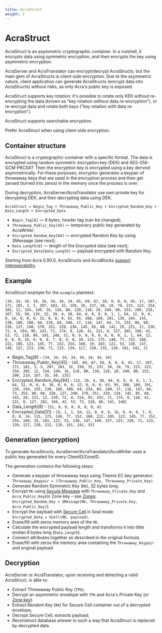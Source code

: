 ```yaml
---
title: AcraStruct
weight: 3
---
```


# AcraStruct

AcraStruct is an asymmetric cryptographic container. In a nutshell, it encrypts data using symmetric encryption, and then encrypts the key using asymmetric encryption. 

AcraServer and AcraTranslator can encrypt/decrypt AcraStructs, but the main gem of AcraStructs is client-side encryption. Due to the asymmetric nature, client application can generate AcraStructs (encrypt data into AcraStructs) without risks, as only Acra's public key is exposed.

AcraStruct supports key rotation: it's possible to rotate only KEK without re-encrypting the data (known as "key rotation without data re-encryption"), or re-encrypt data and rotate both keys ("key rotation with data re-encryption").

AcraStruct supports searchable encryption.

Prefer AcraStruct when using client-side encryption.

## Container structure

AcraStruct is a cryptographic container with a specific format. The data is encrypted using random symmetric encryption key (DEK) and AES-256-GCM-PKCS#7. Then the encryption key is encrypted using a key derived asymmetrically. For these purposes, encryptor generates a keypair of throwaway keys that are used in the encryption process and then get zeroed (turned into zeros) in the memory once the process is over.

During decryption, AcraServer/AcraTranslator use own private key for decrypting DEK, and then decrypting data using DEK.

```AcraStruct = Begin_Tag + Throwaway_Public_Key + Encrypted_Random_Key + Data_Length + Encrypted_Data```

- `Begin_Tag[8]` — 8 bytes, header tag (can be changed);
- `Throwaway_Public_Key[45]` — temporary public key generated by AcraWriter;
- `Encrypted_Random_Key[84]` — encrypted Random Key by using SMessage (see next);
- `Data_Length[8]` — length of the Encrypted data (see next);
- `Encrypted_Data[Data_Length]` — payload encrypted with Random Key.

Starting from Acra 0.90.0, AcraStructs and AcraBlocks [support interoperability](/acra/acra-in-depth/data-structures/interoperability/).


## Example

AcraStruct example for the `example` plaintext:

`[34, 34, 34, 34, 34, 34, 34, 34, 85, 69, 67, 50, 0, 0, 0, 45, 17, 107, 171, 101, 3, 5, 207, 103, 32, 150, 35, 237, 58, 19, 79, 215, 123, 254, 205, 12, 154, 149, 16, 116, 80, 130, 110, 20, 249, 80, 253, 209, 219, 167, 55, 50, 135, 32, 39, 4, 38, 84, 0, 0, 0, 0, 1, 1, 64, 12, 0, 0, 0, 16, 0, 0, 0, 32, 0, 0, 0, 63, 95, 208, 109, 191, 139, 244, 155, 230, 168, 180, 64, 234, 84, 240, 17, 116, 147, 64, 73, 253, 86, 60, 226, 127, 240, 170, 251, 229, 234, 145, 85, 88, 142, 29, 221, 12, 230, 72, 4, 254, 95, 243, 71, 174, 9, 126, 41, 221, 0, 127, 202, 160, 42, 53, 72, 218, 86, 141, 248, 51, 0, 0, 0, 0, 0, 0, 0, 0, 1, 1, 64, 12, 0, 0, 0, 16, 0, 0, 0, 7, 0, 0, 0, 34, 115, 175, 148, 77, 152, 188, 222, 105, 123, 145, 77, 152, 254, 160, 19, 183, 122, 53, 138, 147, 149, 157, 223, 238, 71, 133, 139, 117, 210, 232, 110, 181, 241, 3]`

* Begin_Tag[8] - `[34, 34, 34, 34, 34, 34, 34, 34]`
* Throwaway_Public_Key[45] - `[85, 69, 67, 50, 0, 0, 0, 45, 17, 107, 171, 101, 3, 5, 207, 103, 32, 150, 35, 237, 58, 19, 79, 215, 123, 254, 205, 12, 154, 149, 16, 116, 80, 130, 110, 20, 249, 80, 253, 209, 219, 167, 55, 50, 135]`
* Encrypted_Random_Key[84] - `[32, 39, 4, 38, 84, 0, 0, 0, 0, 1, 1, 64, 12, 0, 0, 0, 16, 0, 0, 0, 32, 0, 0, 0, 63, 95, 208, 109, 191, 139, 244, 155, 230, 168, 180, 64, 234, 84, 240, 17, 116, 147, 64, 73, 253, 86, 60, 226, 127, 240, 170, 251, 229, 234, 145, 85, 88, 142, 29, 221, 12, 230, 72, 4, 254, 95, 243, 71, 174, 9, 126, 41, 221, 0, 127, 202, 160, 42, 53, 72, 218, 86, 141, 248]`
* Data_Length[8] - `[51, 0, 0, 0, 0, 0, 0, 0]`
* Encrypted_Data[51] - `[0, 1, 1, 64, 12, 0, 0, 0, 16, 0, 0, 0, 7, 0, 0, 0, 34, 115, 175, 148, 77, 152, 188, 222, 105, 123, 145, 77, 152, 254, 160, 19, 183, 122, 53, 138, 147, 149, 157, 223, 238, 71, 133, 139, 117, 210, 232, 110, 181, 241, 33]`

## Generation (encryption)

To generate AcraStructs, AcraServer/AcraTranslator/AcraWriter uses a public key generated for every ClientID/ZoneID.

The generation contains the following steps:

- Generate a keypair of throwaway keys using Themis EC key generator:<br/>
  `Throwaway_Keypair = (Throwaway_Public_Key, Throwaway_Private_Key)`.
- Generate Random Symmetric Key (`RK`), 32 bytes long.
- Encrypt `RK` using [Secure Message](/themis/crypto-theory/cryptosystems/secure-message) with `Throwaway_Private_Key` and `Acra_Public_Key`(or Zone key – see [Zones](/acra/security-controls/zones/):<br/>
  `Encrypted_Random_Key = SMessage(RK, Throwaway_Private_Key, Acra_Public_Key)`).
- Encrypt the payload with [Secure Cell](/themis/crypto-theory/cryptosystems/secure-cell/) in Seal mode:<br/>
  `Encrypted_Data = SCell(RK, payload)`.
- Erase/fill with zeros memory area of the `RK`.
- Calculate the encrypted payload length and transforms it into little endian 8 bytes long (`Data_Length`).
- Connect attributes together as described in the original formula.
- Erase/fill with zeros the memory area containing the `Throwaway_Keypair` and original payload.


## Decryption

AcraServer or AcraTranslator, upon receiving and detecting a valid AcraStruct, is able to:

- Extract Throwaway Public Key (`TPK`).
- Decrypt an asymmetric envelope with `TPK` and Acra's Private Key (or [Zone key](/acra/security-controls/zones/)).
- Extract Random Key (`RK`) for Secure Cell container out of a decrypted envelope;
- Decrypt Secure Cell, extracts payload;
- Reconstruct database answer in such a way that AcraStruct is replaced by decrypted data.
